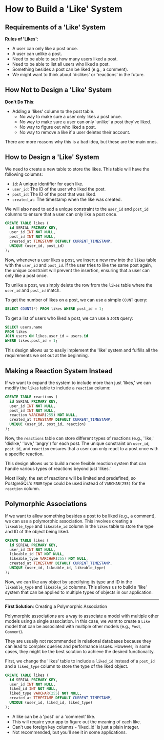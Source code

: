 # How to Build a 'Like' System

## Requirements of a 'Like' System

**Rules of 'Likes'**:

- A user can only like a post once.
- A user can unlike a post.
- Need to be able to see how many users liked a post.
- Need to be able to list all users who liked a post.
- Something besides a post can be liked (e.g., a comment).
- We might want to think about 'dislikes' or 'reactions' in the future.

## How Not to Design a 'Like' System

**Don't Do This**:

- Adding a 'likes' column to the post table.
  - No way to make sure a user only likes a post once.
  - No way to make sure a user can only 'unlike' a post they've liked.
  - No way to figure out who liked a post.
  - No way to remove a like if a user deletes their account.

There are more reasons why this is a bad idea, but these are the main ones.

## How to Design a 'Like' System

We need to create a new table to store the likes. This table will have the following columns:

- `id`: A unique identifier for each like.
- `user_id`: The ID of the user who liked the post.
- `post_id`: The ID of the post that was liked.
- `created_at`: The timestamp when the like was created.

We will also need to add a unique constraint to the `user_id` and `post_id` columns to ensure that a user can only like a post once.

```sql
CREATE TABLE likes (
  id SERIAL PRIMARY KEY,
  user_id INT NOT NULL,
  post_id INT NOT NULL,
  created_at TIMESTAMP DEFAULT CURRENT_TIMESTAMP,
  UNIQUE (user_id, post_id)
);
```

Now, whenever a user likes a post, we insert a new row into the `likes` table with the `user_id` and `post_id`. If the user tries to like the same post again, the unique constraint will prevent the insertion, ensuring that a user can only like a post once.

To unlike a post, we simply delete the row from the `likes` table where the `user_id` and `post_id` match.

To get the number of likes on a post, we can use a simple `COUNT` query:

```sql
SELECT COUNT(*) FROM likes WHERE post_id = 1;
```

To get a list of users who liked a post, we can use a `JOIN` query:

```sql
SELECT users.name
FROM likes
JOIN users ON likes.user_id = users.id
WHERE likes.post_id = 1;
```

This design allows us to easily implement the 'like' system and fulfills all the requirements we set out at the beginning.

## Making a Reaction System Instead

If we want to expand the system to include more than just 'likes,' we can modify the `likes` table to include a `reaction` column:

```sql
CREATE TABLE reactions (
  id SERIAL PRIMARY KEY,
  user_id INT NOT NULL,
  post_id INT NOT NULL,
  reaction VARCHAR(255) NOT NULL,
  created_at TIMESTAMP DEFAULT CURRENT_TIMESTAMP,
  UNIQUE (user_id, post_id, reaction)
);
```

Now, the `reactions` table can store different types of reactions (e.g., 'like,' 'dislike,' 'love,' 'angry') for each post. The unique constraint on `user_id`, `post_id`, and `reaction` ensures that a user can only react to a post once with a specific reaction.

This design allows us to build a more flexible reaction system that can handle various types of reactions beyond just 'likes.'

Most likely, the set of reactions will be limited and predefined, so PostgreSQL's `ENUM` type could be used instead of `VARCHAR(255)` for the `reaction` column.

## Polymorphic Associations

If we want to allow something besides a post to be liked (e.g., a comment), we can use a polymorphic association. This involves creating a `likeable_type` and `likeable_id` column in the `likes` table to store the type and ID of the object being liked.

```sql
CREATE TABLE likes (
  id SERIAL PRIMARY KEY,
  user_id INT NOT NULL,
  likeable_id INT NOT NULL,
  likeable_type VARCHAR(255) NOT NULL,
  created_at TIMESTAMP DEFAULT CURRENT_TIMESTAMP,
  UNIQUE (user_id, likeable_id, likeable_type)
);
```

Now, we can like any object by specifying its type and ID in the `likeable_type` and `likeable_id` columns. This allows us to build a 'like' system that can be applied to multiple types of objects in our application.

<hr>

**First Solution**: Creating a Polymorphic Association

Polymorphic associations are a way to associate a model with multiple other models using a single association. In this case, we want to create a `Like` model that can be associated with multiple other models (e.g., `Post`, `Comment`).

They are usually not recommended in relational databases because they can lead to complex queries and performance issues. However, in some cases, they might be the best solution to achieve the desired functionality.

First, we change the 'likes' table to include a `liked_id` instead of a `post_id` and a `liked_type` column to store the type of the liked object.

```sql
CREATE TABLE likes (
  id SERIAL PRIMARY KEY,
  user_id INT NOT NULL,
  liked_id INT NOT NULL,
  liked_type VARCHAR(255) NOT NULL,
  created_at TIMESTAMP DEFAULT CURRENT_TIMESTAMP,
  UNIQUE (user_id, liked_id, liked_type)
);
```

- A like can be a 'post' or a 'comment' like.
- This will require your app to figure out the meaning of each like.
- Can't use foreign key columns - 'liked_id' is just a plain integer.
- Not recommended, but you'll see it in some applications.
